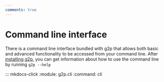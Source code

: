 ```yaml
---
comments: true
---
```


# Command line interface

There is a command line interface bundled with g2p that allows both basic and advanced functionality to be accessed from your command line. After [installing g2p](./installation.md), you can get information about how to use the command line by running `g2p --help`


::: mkdocs-click
    :module: g2p.cli
    :command: cli
